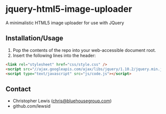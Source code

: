 jquery-html5-image-uploader
===========================

A minimalistic HTML5 image uploader for use with JQuery

Installation/Usage
------------------

1. Pop the contents of the repo into your web-accessible document root.
2. Insert the following lines into the header:  

```html
<link rel="stylesheet" href="css/style.css" />
<script src="//ajax.googleapis.com/ajax/libs/jquery/1.10.2/jquery.min.js"></script>
<script type="text/javascript" src="js/code.js"></script>
```

Contact
-------

- Christopher Lewis (chris@bluehousegroup.com)
- github.com/lewsid
